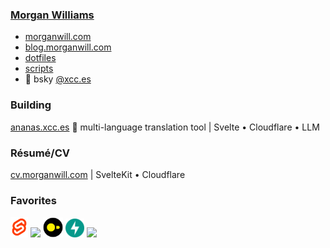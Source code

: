 


### [Morgan Williams](https://morganwill.com) 

- [morganwill.com](https://morganwill.com)
- [blog.morganwill.com](https://blog.morganwill.com)
- [dotfiles](https://github.com/mrgnw/dotfiles)
- [scripts](https://github.com/mrgnw/scripts)
- 🦋 bsky [@xcc.es](https://bsky.app/profile/xcc.es)

### Building
[ananas.xcc.es](https://ananas.xcc.es) 🍍 multi-language translation tool | Svelte • Cloudflare • LLM

### Résumé/CV
[cv.morganwill.com](https://cv.morganwill.com) | SvelteKit • Cloudflare

### Favorites


<div>
         <a href="https://svelte.dev"><img src="https://raw.githubusercontent.com/sveltejs/branding/master/svelte-logo.svg" width="28"></img></a>
         <img src="https://upload.wikimedia.org/wikipedia/commons/archive/c/c3/20220821155028%21Python-logo-notext.svg" width="30"></img>
         <a href="https://duckdb.org"><img alt="duckdb" src="img/duckdb-circle.svg" width="32"></img></a>
         <a href="https://fastapi.tiangolo.com"><img alt="fastapi" src="img/fastapi.svg" width="30"></img></a>
         <a href="https://postgresql.org"><img src="https://wiki.postgresql.org/images/a/a4/PostgreSQL_logo.3colors.svg" width="28"></img></a>
         
         
<div>
